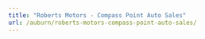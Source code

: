 ```yaml
---
title: "Roberts Motors - Compass Point Auto Sales"
url: /auburn/roberts-motors-compass-point-auto-sales/
---
```

